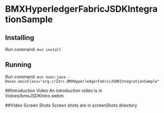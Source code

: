 # BMXHyperledgerFabricJSDKIntegrationSample

## Installing
 Run command:
  ```mvn install```
 
## Running

Run command: 
```mvn exec:java -Dexec.mainClass="org.cr22rc.BMXHyperledgerFabricJSDKIntegrationSample"```

##Introduction Video
An introduction video is in Vidoes/bmxJSDKIntro.webm

##Video Screen Shots
Screen shots are in screenShots directory
